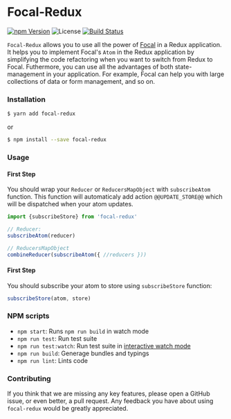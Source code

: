 # Focal-Redux


[![npm Version](https://img.shields.io/npm/v/focal-redux.svg)](https://www.npmjs.com/package/focal-redux) ![License](https://img.shields.io/npm/l/focal-redux.svg)
[![Build Status](https://travis-ci.org/A-gambit/focal-redux.svg?branch=master)](https://travis-ci.org/A-gambit/focal-redux)

`Focal-Redux` allows you to use all the power of [Focal](https://github.com/grammarly/focal) in a Redux application.
It helps you to implement Focal's `Atom` in the Redux application by simplifying the code refactoring when you want to switch from Redux to Focal.
Futhermore, you can use all the advantages of both state-management in your application.
For example, Focal can help you with large collections of data or form management, and so on.

### Installation

```sh
$ yarn add focal-redux
```

or

```sh
$ npm install --save focal-redux
```

### Usage

#### First Step

You should wrap your `Reducer` or `ReducersMapObject` with `subscribeAtom` function.
This function will automaticaly add action `@@UPDATE_STORE@@` which will be dispatched when your atom updates.

```js
import {subscribeStore} from 'focal-redux'

// Reducer:
subscribeAtom(reducer)

// ReducersMapObject
combineReducer(subscribeAtom({ //reducers }))
```

#### First Step

You should subscribe your atom to store using `subscribeStore` function:

```js
subscribeStore(atom, store)
```

### NPM scripts

- `npm start`: Runs `npm run build` in watch mode
- `npm run test`: Run test suite
- `npm run test:watch`: Run test suite in [interactive watch mode](http://facebook.github.io/jest/docs/cli.html#watch)
- `npm run build`: Generage bundles and typings
- `npm run lint`: Lints code

### Contributing

If you think that we are missing any key features, please open a GitHub issue, or even better, a pull request. Any feedback you have about using `focal-redux` would be greatly appreciated.
